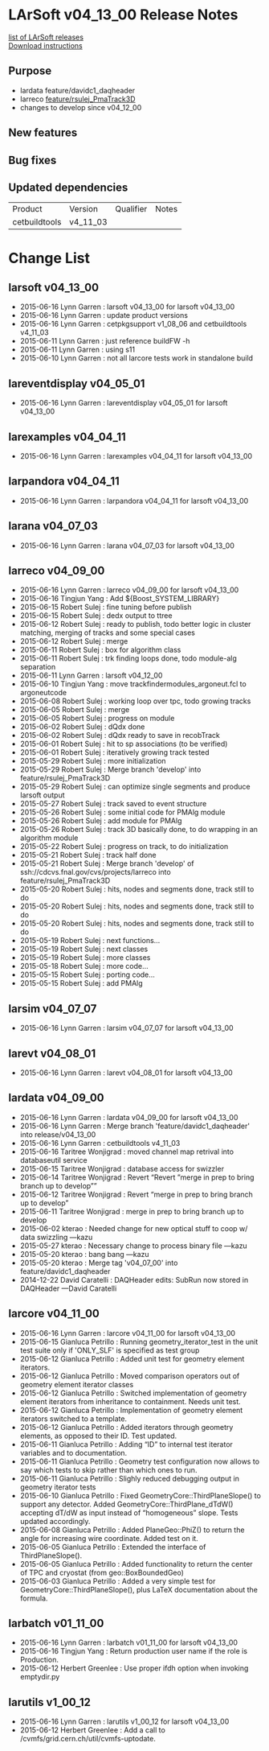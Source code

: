# LArSoft v04_13_00 Release Notes



[list of LArSoft releases](LArSoft_release_list)  
[Download instructions](https://scisoft.fnal.gov/scisoft/bundles/larsoft/v04_13_00/larsoft-v04_13_00.html)

## Purpose

-   lardata feature/davidc1_daqheader
-   larreco [feature/rsulej_PmaTrack3D](https://indico.fnal.gov/getFile.py/access?contribId=5&amp;resId=0&amp;materialId=slides&amp;confId=10058)
-   changes to develop since v04_12_00

## New features

## Bug fixes

## Updated dependencies

|               |          |           |       |
|---------------|----------|-----------|-------|
| Product       | Version  | Qualifier | Notes |
| cetbuildtools | v4_11_03 |           |       |

# Change List

## larsoft v04_13_00

-   2015-06-16 Lynn Garren : larsoft v04_13_00 for larsoft v04_13_00
-   2015-06-16 Lynn Garren : update product versions
-   2015-06-16 Lynn Garren : cetpkgsupport v1_08_06 and cetbuildtools v4_11_03
-   2015-06-11 Lynn Garren : just reference buildFW -h
-   2015-06-11 Lynn Garren : using s11
-   2015-06-10 Lynn Garren : not all larcore tests work in standalone build

## lareventdisplay v04_05_01

-   2015-06-16 Lynn Garren : lareventdisplay v04_05_01 for larsoft v04_13_00

## larexamples v04_04_11

-   2015-06-16 Lynn Garren : larexamples v04_04_11 for larsoft v04_13_00

## larpandora v04_04_11

-   2015-06-16 Lynn Garren : larpandora v04_04_11 for larsoft v04_13_00

## larana v04_07_03

-   2015-06-16 Lynn Garren : larana v04_07_03 for larsoft v04_13_00

## larreco v04_09_00

-   2015-06-16 Lynn Garren : larreco v04_09_00 for larsoft v04_13_00
-   2015-06-16 Tingjun Yang : Add ${Boost_SYSTEM_LIBRARY}
-   2015-06-15 Robert Sulej : fine tuning before publish
-   2015-06-15 Robert Sulej : dedx output to ttree
-   2015-06-12 Robert Sulej : ready to publish, todo better logic in cluster matching, merging of tracks and some special cases
-   2015-06-12 Robert Sulej : merge
-   2015-06-11 Robert Sulej : box for algorithm class
-   2015-06-11 Robert Sulej : trk finding loops done, todo module-alg separation
-   2015-06-11 Lynn Garren : larsoft v04_12_00
-   2015-06-10 Tingjun Yang : move trackfindermodules_argoneut.fcl to argoneutcode
-   2015-06-08 Robert Sulej : working loop over tpc, todo growing tracks
-   2015-06-05 Robert Sulej : merge
-   2015-06-05 Robert Sulej : progress on module
-   2015-06-02 Robert Sulej : dQdx done
-   2015-06-02 Robert Sulej : dQdx ready to save in recobTrack
-   2015-06-01 Robert Sulej : hit to sp associations (to be verified)
-   2015-06-01 Robert Sulej : iteratively growing track tested
-   2015-05-29 Robert Sulej : more initialization
-   2015-05-29 Robert Sulej : Merge branch 'develop' into feature/rsulej_PmaTrack3D
-   2015-05-29 Robert Sulej : can optimize single segments and produce larsoft output
-   2015-05-27 Robert Sulej : track saved to event structure
-   2015-05-26 Robert Sulej : some initial code for PMAlg module
-   2015-05-26 Robert Sulej : add module for PMAlg
-   2015-05-26 Robert Sulej : track 3D basically done, to do wrapping in an algorithm module
-   2015-05-22 Robert Sulej : progress on track, to do initialization
-   2015-05-21 Robert Sulej : track half done
-   2015-05-21 Robert Sulej : Merge branch 'develop' of ssh://cdcvs.fnal.gov/cvs/projects/larreco into feature/rsulej_PmaTrack3D
-   2015-05-20 Robert Sulej : hits, nodes and segments done, track still to do
-   2015-05-20 Robert Sulej : hits, nodes and segments done, track still to do
-   2015-05-20 Robert Sulej : hits, nodes and segments done, track still to do
-   2015-05-19 Robert Sulej : next functions…
-   2015-05-19 Robert Sulej : next classes
-   2015-05-19 Robert Sulej : more classes
-   2015-05-18 Robert Sulej : more code…
-   2015-05-15 Robert Sulej : porting code…
-   2015-05-15 Robert Sulej : add PMAlg

## larsim v04_07_07

-   2015-06-16 Lynn Garren : larsim v04_07_07 for larsoft v04_13_00

## larevt v04_08_01

-   2015-06-16 Lynn Garren : larevt v04_08_01 for larsoft v04_13_00

## lardata v04_09_00

-   2015-06-16 Lynn Garren : lardata v04_09_00 for larsoft v04_13_00
-   2015-06-16 Lynn Garren : Merge branch 'feature/davidc1_daqheader' into release/v04_13_00
-   2015-06-16 Lynn Garren : cetbuildtools v4_11_03
-   2015-06-16 Taritree Wonjigrad : moved channel map retrival into databaseutil service
-   2015-06-15 Taritree Wonjigrad : database access for swizzler
-   2015-06-14 Taritree Wonjigrad : Revert “Revert ”merge in prep to bring branch up to develop””
-   2015-06-12 Taritree Wonjigrad : Revert “merge in prep to bring branch up to develop”
-   2015-06-11 Taritree Wonjigrad : merge in prep to bring branch up to develop
-   2015-06-02 kterao : Needed change for new optical stuff to coop w/ data swizzling —kazu
-   2015-05-27 kterao : Necessary change to process binary file —kazu
-   2015-05-20 kterao : bang bang —kazu
-   2015-05-20 kterao : Merge tag 'v04_07_00' into feature/davidc1_daqheader
-   2014-12-22 David Caratelli : DAQHeader edits: SubRun now stored in DAQHeader —David Caratelli

## larcore v04_11_00

-   2015-06-16 Lynn Garren : larcore v04_11_00 for larsoft v04_13_00
-   2015-06-15 Gianluca Petrillo : Running geometry_iterator_test in the unit test suite only if 'ONLY_SLF' is specified as test group
-   2015-06-12 Gianluca Petrillo : Added unit test for geometry element iterators.
-   2015-06-12 Gianluca Petrillo : Moved comparison operators out of geometry element iterator classes
-   2015-06-12 Gianluca Petrillo : Switched implementation of geometry element iterators from inheritance to containment. Needs unit test.
-   2015-06-12 Gianluca Petrillo : Implementation of geometry element iterators switched to a template.
-   2015-06-12 Gianluca Petrillo : Added iterators through geometry elements, as opposed to their ID. Test updated.
-   2015-06-11 Gianluca Petrillo : Adding “ID” to internal test iterator variables and to documentation.
-   2015-06-11 Gianluca Petrillo : Geometry test configuration now allows to say which tests to skip rather than which ones to run.
-   2015-06-11 Gianluca Petrillo : Slighly reduced debugging output in geometry iterator tests
-   2015-06-10 Gianluca Petrillo : Fixed GeometryCore::ThirdPlaneSlope() to support any detector. Added GeometryCore::ThirdPlane_dTdW() accepting dT/dW as input instead of “homogeneous” slope. Tests updated accordingly.
-   2015-06-08 Gianluca Petrillo : Added PlaneGeo::PhiZ() to return the angle for increasing wire coordinate. Added test on it.
-   2015-06-05 Gianluca Petrillo : Extended the interface of ThirdPlaneSlope().
-   2015-06-05 Gianluca Petrillo : Added functionality to return the center of TPC and cryostat (from geo::BoxBoundedGeo)
-   2015-06-03 Gianluca Petrillo : Added a very simple test for GeometryCore::ThirdPlaneSlope(), plus LaTeX documentation about the formula.

## larbatch v01_11_00

-   2015-06-16 Lynn Garren : larbatch v01_11_00 for larsoft v04_13_00
-   2015-06-16 Tingjun Yang : Return production user name if the role is Production.
-   2015-06-12 Herbert Greenlee : Use proper ifdh option when invoking emptydir.py

## larutils v1_00_12

-   2015-06-16 Lynn Garren : larutils v1_00_12 for larsoft v04_13_00
-   2015-06-12 Herbert Greenlee : Add a call to /cvmfs/grid.cern.ch/util/cvmfs-uptodate.

